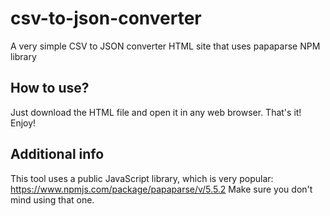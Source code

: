 # csv-to-json-converter
A very simple CSV to JSON converter HTML site that uses papaparse NPM library

## How to use?
Just download the HTML file and open it in any web browser. That's it! Enjoy!

## Additional info
This tool uses a public JavaScript library, which is very popular: https://www.npmjs.com/package/papaparse/v/5.5.2 Make sure you don't mind using that one.
